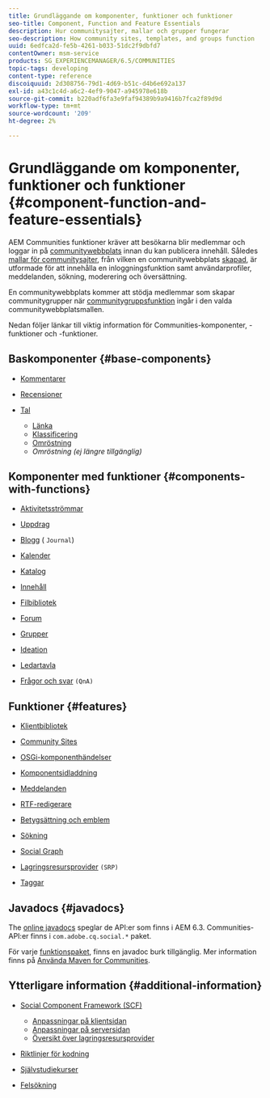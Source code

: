 ```yaml
---
title: Grundläggande om komponenter, funktioner och funktioner
seo-title: Component, Function and Feature Essentials
description: Hur communitysajter, mallar och grupper fungerar
seo-description: How community sites, templates, and groups function
uuid: 6edfca2d-fe5b-4261-b033-51dc2f9dbfd7
contentOwner: msm-service
products: SG_EXPERIENCEMANAGER/6.5/COMMUNITIES
topic-tags: developing
content-type: reference
discoiquuid: 2d308756-79d1-4d69-b51c-d4b6e692a137
exl-id: a43c1c4d-a6c2-4ef9-9047-a945978e618b
source-git-commit: b220adf6fa3e9faf94389b9a9416b7fca2f89d9d
workflow-type: tm+mt
source-wordcount: '209'
ht-degree: 2%

---
```


# Grundläggande om komponenter, funktioner och funktioner  {#component-function-and-feature-essentials}

AEM Communities funktioner kräver att besökarna blir medlemmar och loggar in på [communitywebbplats](overview.md#communitiessites) innan du kan publicera innehåll. Således [mallar för communitysajter](sites.md), från vilken en communitywebbplats [skapad](sites-console.md), är utformade för att innehålla en inloggningsfunktion samt användarprofiler, meddelanden, sökning, moderering och översättning.

En communitywebbplats kommer att stödja medlemmar som skapar communitygrupper när [communitygruppsfunktion](functions.md#groups-function) ingår i den valda communitywebbplatsmallen.

Nedan följer länkar till viktig information för Communities-komponenter, -funktioner och -funktioner.

## Baskomponenter {#base-components}

* [Kommentarer](essentials-comments.md)
* [Recensioner](reviews-basics.md)
* [Tal](tally.md)

   * [Länka](essentials-liking.md)
   * [Klassificering](rating-basics.md)
   * [Omröstning](essentials-voting.md)
   * *Omröstning (ej längre tillgänglig)*

## Komponenter med funktioner {#components-with-functions}

* [Aktivitetsströmmar](essentials-activities.md)
* [Uppdrag](essentials-assignments.md)
* [Blogg](blog-developer-basics.md) ( `Journal`)

* [Kalender](calendar-basics-for-developers.md)
* [Katalog](catalog-developer-essentials.md)
* [Innehåll](essentials-featured.md)
* [Filbibliotek](essentials-file-library.md)
* [Forum](essentials-forum.md)
* [Grupper](essentials-groups.md)
* [Ideation](ideation.md)
* [Ledartavla](leaderboard.md)
* [Frågor och svar](qna-essentials.md) `(QnA)`

## Funktioner {#features}

* [Klientbibliotek](clientlibs.md)
* [Community Sites](sites-for-developers.md)
* [OSGi-komponenthändelser](events.md)
* [Komponentsidladdning](sideloading.md)
* [Meddelanden](essentials-messaging.md)
* [RTF-redigerare](rte.md)
* [Betygsättning och emblem](configure-scoring.md)
* [Sökning](search-implementation.md)
* [Social Graph](essentials-socialgraph.md)
* [Lagringsresursprovider](srp-and-ugc.md) `(SRP)`

* [Taggar](tag.md)

## Javadocs {#javadocs}

The [online javadocs](../../help/sites-developing/reference-materials.md) speglar de API:er som finns i AEM 6.3.
Communities-API:er finns i `com.adobe.cq.social.*` paket.

För varje [funktionspaket](deploy-communities.md#latestfeaturepack), finns en javadoc burk tillgänglig. Mer information finns på [Använda Maven for Communities](maven.md#javadocs).

## Ytterligare information {#additional-information}

* [Social Component Framework (SCF)](scf.md)

   * [Anpassningar på klientsidan](client-customize.md)
   * [Anpassningar på serversidan](server-customize.md)
   * [Översikt över lagringsresursprovider](srp.md)

* [Riktlinjer för kodning](code-guide.md)
* [Självstudiekurser](tutorials.md)
* [Felsökning](troubleshooting.md)
